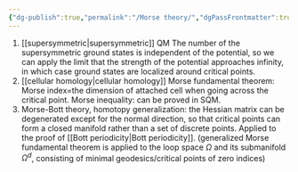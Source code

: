 ```yaml
---
{"dg-publish":true,"permalink":"/Morse theory/","dgPassFrontmatter":true,"created":"2024-12-03T16:09:49.218+01:00","updated":"2024-12-30T23:36:00.240+01:00"}
---
```


1. [[supersymmetric\|supersymmetric]] QM
     The number of the supersymmetric ground states is independent of the potential, so we can apply the limit that the strength of the potential approaches infinity, in which case ground states are localized around critical points.
 2. [[cellular homology\|cellular homology]]
     Morse fundamental theorem: Morse index=the dimension of attached cell when going across the critical point.
     Morse inequality: can be proved in SQM.
3. Morse-Bott theory, homotopy
      generalization: the Hessian matrix can be degenerated except for the normal direction, so that critical points can form a closed manifold rather than a set of discrete points.
      Applied to the proof of [[Bott periodicity\|Bott periodicity]]. (generalized Morse fundamental theorem is applied to the loop space $\Omega$ and its submanifold $\Omega^{d}$, consisting of minimal geodesics/critical points of zero indices)